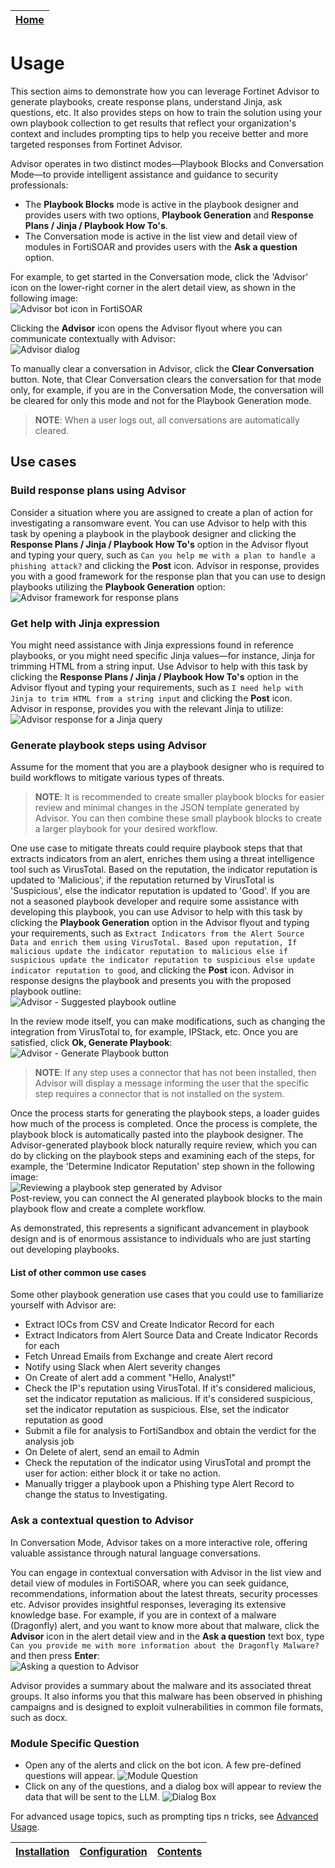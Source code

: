 | [Home](../README.md) |
|--------------------------------------------|

# Usage

This section aims to demonstrate how you can leverage Fortinet Advisor to generate playbooks, create response plans, understand Jinja, ask questions, etc. It also provides steps on how to train the solution using your own playbook collection to get results that reflect your organization's context and includes prompting tips to help you receive better and more targeted responses from Fortinet Advisor.

Advisor operates in two distinct modes—Playbook Blocks and Conversation Mode—to provide intelligent assistance and guidance to security professionals: 

- The **Playbook Blocks** mode is active in the playbook designer and provides users with two options, **Playbook Generation** and **Response Plans / Jinja / Playbook How To's**.
- The Conversation mode is active in the list view and detail view of modules in FortiSOAR and provides users with the **Ask a question** option. 

For example, to get started in the Conversation mode, click the 'Advisor' icon on the lower-right corner in the alert detail view, as shown in the following image:  
![Advisor bot icon in FortiSOAR](../docs/res/ai_bot_icon.png)

Clicking the **Advisor** icon opens the Advisor flyout where you can communicate contextually with Advisor:  
![Advisor dialog](../docs/res/ai_bot_dialog.png)

To manually clear a conversation in Advisor, click the **Clear Conversation** button. Note, that Clear Conversation clears the conversation for that mode only, for example, if you are in the Conversation Mode, the conversation will be cleared for only this mode and not for the Playbook Generation mode.

  >**NOTE**: When a user logs out, all conversations are automatically cleared.

## Use cases

### Build response plans using Advisor

Consider a situation where you are assigned to create a plan of action for investigating a ransomware event. You can use Advisor to help with this task by opening a playbook in the playbook designer and clicking the **Response Plans / Jinja / Playbook How To's** option in the Advisor flyout and typing your query, such as `Can you help me with a plan to handle a phishing attack?` and clicking the **Post** icon. Advisor in response, provides you with a good framework for the response plan that you can use to design playbooks utilizing the **Playbook Generation** option:  
   ![Advisor framework for response plans](../docs/res/AdvisorResponsePlans.png)

### Get help with Jinja expression

You might need assistance with Jinja expressions found in reference playbooks, or you might need specific Jinja values—for instance, Jinja for trimming HTML from a string input. Use Advisor to help with this task by clicking the **Response Plans / Jinja / Playbook How To's** option in the Advisor flyout and typing your requirements, such as `I need help with Jinja to trim HTML from a string input` and clicking the **Post** icon. Advisor in response, provides you with the relevant Jinja to utilize:  
   ![Advisor response for a Jinja query](../docs/res/AdvisorJinja.png)

### Generate playbook steps using Advisor

Assume for the moment that you are a playbook designer who is required to build workflows to mitigate various types of threats. 

  >**NOTE**: It is recommended to create smaller playbook blocks for easier review and minimal changes in the JSON template generated by Advisor. You can then combine these small playbook blocks to create a larger playbook for your desired workflow.

One use case to mitigate threats could require playbook steps that that extracts indicators from an alert, enriches them using a threat intelligence tool such as VirusTotal. Based on the reputation, the indicator reputation is updated to 'Malicious', if the reputation returned by VirusTotal is 'Suspicious', else the indicator reputation is updated to 'Good'. If you are not a seasoned playbook developer and require some assistance with developing this playbook, you can use Advisor to help with this task by clicking the **Playbook Generation** option in the Advisor flyout and typing your requirements, such as `Extract Indicators from the Alert Source Data and enrich them using VirusTotal. Based upon reputation, If malicious update the indicator reputation to malicious else if suspicious update the indicator reputation to suspicious else update indicator reputation to good`, and clicking the **Post** icon. Advisor in response designs the playbook and presents you with the proposed playbook outline:  
![Advisor - Suggested playbook outline](../docs/res/AdvisorPBGeneration.png)

In the review mode itself, you can make modifications, such as changing the integration from VirusTotal to, for example, IPStack, etc. Once you are satisfied, click **Ok, Generate Playbook**:  
![Advisor - Generate Playbook button](../docs/res/AdvisorPBGenerationReview.png)

  >**NOTE**: If any step uses a connector that has not been installed, then Advisor will display a message informing the user that the specific step requires a connector that is not installed on the system. 

Once the process starts for generating the playbook steps, a loader guides how much of the process is completed. Once the process is complete, the playbook block is automatically pasted into the playbook designer. The Advisor-generated playbook block naturally require review, which you can do by clicking on the playbook steps and examining each of the steps, for example, the 'Determine Indicator Reputation' step shown in the following image:  
 ![Reviewing a playbook step generated by Advisor](../docs/res/AdvisorGeneratedPb_StepReview.png)   
Post-review, you can connect the AI generated playbook blocks to the main playbook flow and create a complete workflow. 

As  demonstrated, this represents a significant advancement in playbook design and is of enormous  assistance to individuals who are just starting out developing playbooks.

#### List of other common use cases

Some other playbook generation use cases that you could use to familiarize yourself with Advisor are:

- Extract IOCs from CSV and Create Indicator Record for each
- Extract Indicators from Alert Source Data and Create Indicator Records for each
- Fetch Unread Emails from Exchange and create Alert record
- Notify using Slack when Alert severity changes
- On Create of alert add a comment "Hello, Analyst!"
- Check the IP's reputation using VirusTotal. If it's considered malicious, set the indicator reputation as malicious. If it's considered suspicious, set the indicator reputation as suspicious. Else, set the indicator reputation as good
- Submit a file for analysis to FortiSandbox and obtain the verdict for the analysis job
- On Delete of alert, send an email to Admin
- Check the reputation of the indicator using VirusTotal and prompt the user for action: either block it or take no action.
- Manually trigger a playbook upon a Phishing type Alert Record to change the status to Investigating.

### Ask a contextual question to Advisor

In Conversation Mode, Advisor takes on a more interactive role, offering valuable assistance through natural language conversations. 

You can engage in contextual conversation with Advisor in the list view and detail view of modules in FortiSOAR, where you can seek guidance, recommendations, information about the latest threats, security processes etc. Advisor provides insightful responses, leveraging its extensive knowledge base. For example, if you are in context of a malware (Dragonfly) alert, and you want to know more about that malware, click the **Advisor** icon in the alert detail view and in the **Ask a question** text box, type `Can you provide me with more information about the Dragonfly Malware?` and then press **Enter**:  
![Asking a question to Advisor](../docs/res/conversationMode.png)  

Advisor provides a summary about the malware and its associated threat groups. It also informs you that this malware has been observed in phishing campaigns and is designed to exploit vulnerabilities in common file formats, such as docx.

### Module Specific Question 

- Open any of the alerts and click on the bot icon. A few pre-defined questions will appear.
  ![Module Question](./res/module_questions.png)
- Click on any of the questions, and a dialog box will appear to review the data that will be sent to the LLM.
  ![Dialog Box](./res/question_edit.png)

For advanced usage topics, such as prompting tips n tricks, see [Advanced Usage](./advanced-usage.md).

| [Installation](./setup.md#installation) | [Configuration](./setup.md#configuration) | [Contents](./contents.md) |
|-----------------------------------------|-------------------------------------------|---------------------------|